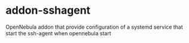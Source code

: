 # addon-sshagent
OpenNebula addon that provide configuration of a systemd service that start the ssh-agent when opennebula start
